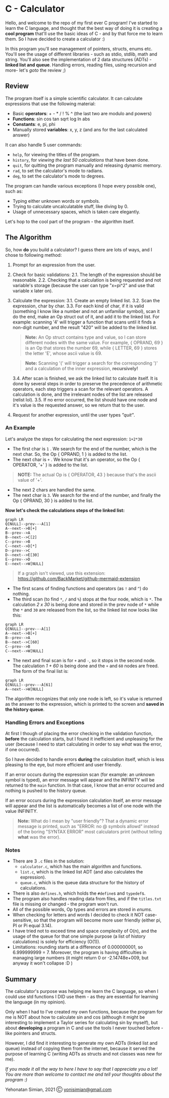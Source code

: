 # C - Calculator
Hello, and welcome to the repo of my first ever C program!
I've started to learn the C language, and thought that the best way of doing it is creating a **cool program** that'll use the basic ideas of C  - and by that force me to learn them.
So I have decided to create a calculator :)

In this program you'll see management of pointers, structs, enums etc.
You'll see the usage of different libraries - such as stdio, stdlib, math and string.
You'll also see the implementation of 2 data structures (ADTs) - **linked list and queue**.
Handling errors, reading files, using recursion and more- let's *goto* the review ;)

## Review
The program itself is a simple scientific calculator.
It can calculate expressions that use the following material:
- Basic **operators**:	+ - * / ! % ^ (the last two are modulo and powers) 
- **Functions**: sin cos tan sqrt log ln abs
- **Constants**: e, pi, phi
- Manually stored **variables**: x, y, z (and ans for the last calculated answer)

It can also handle 5 user commands:
- ``help``, for viewing the titles of the program.
- ``history``, for *viewing the last 50 calculations* that have been done.
- ``quit``, for quitting the program manually and releasing dynamic memory.
- ``rad``, to set the calculator's mode to radians.
- ``deg``, to set the calculator's mode to degrees.

The program can handle various exceptions (I hope every possible one), such as:
- Typing either unknown words or symbols.
- Trying to calculate uncalculatable stuff, like diving by 0.
- Usage of unnecessary spaces, which is taken care elegantly.  

Let's hop to the cool part of the program - the algorithm itself.

## The Algorithm
So, how **do** you build a calculator?
I guess there are lots of ways, and I chose to following method:
1. Prompt for an expression from the user.
2. Check for basic validations:
	2.1. The length of the expression should be reasonable.
	2.2. Checking that a calculation is being requested and not variable's storage
	(because the user can type "x=pi^2" and use that variable x later on).
3. Calculate the expression:
	3.1. Create an empty linked list.
	3.2. Scan the expression, char by char.
	3.3. For each kind of char, if it is valid (something I know like a number and not an unfamiliar symbol), scan it do the end, make an Op struct out of it, and add it to the linked list. For example: scanning '4' will trigger a function that scans until it finds a non-digit number, and the result "420" will be added to the linked list.
	>**Note:** An Op struct contains type and value, so I can store different nodes with the same value. For example, { OPRAND, 69 } is an Op that stores the number 69, while { LETTER, 69 } stores the letter 'E', whose ascii value is 69.
	
	>**Note:** Scanning '(' will trigger a search for the corresponding ')' and a calculation of the inner expression, **recursively!**
	
	3.4. After scan is finished, we ask the linked list to calculate itself.
	It is done by several steps in order to preserve the precedence of arithmetic operators,  each step triggers a scan for the relevant operators.
	A calculation is done, and the irrelevant nodes of the list are released (relist lol).
	3.5. If no error occurred, the list should have one node and it's value is the requested answer, so we return that to the user.
4. Request for another expression, until the user types *"quit"*.

### An Example
Let's analyze the steps for calculating the next expression: ``1+2*30`` 
- The first char is ``1`` . We search for the end of the number, which is the next char.
So, the Op { OPRAND, 1 } is added to the list.
- The next char is ``+`` . We know that it's an operator, so the Op { OPERATOR, '+' }
is added to the list.
>**NOTE:** The actual Op is { OPERATOR, 43 } because that's the ascii value of '+'.
- The next 2 chars are handled the same.
- The next char is  ``3``. We search for the end of the number, and finally the
Op { OPRAND, 30 } is added to the list.

**Now let's check the calculations steps of the linked list:** 

```mermaid
graph LR
Q[NULL]--prev---A[1]
A--next-->B[+]
B--prev-->A
B--next-->C[2]
C--prev-->B
C--next-->D[*]
D--prev-->C
D--next-->E[30]
E--prev-->D
E--next-->W[NULL]
```

>If a graph isn't viewed, use this extension: https://github.com/BackMarket/github-mermaid-extension

- The first scans of finding functions and operators (as ``!`` and ``^``) do nothing.
- The third scan (to find ``*``, ``/`` and ``%``) stops at the four node, which is ``*``.
The calculation *2 x 30* is being done and stored in the prev node of ``*`` while the ``*`` and ``30`` are released from the list, so the linked list now looks like this: 
```mermaid
graph LR
Q[NULL]--prev---A[1]
A--next-->B[+]
B--prev-->A
B--next-->C[60]
C--prev-->B
C--next-->W[NULL]
```
- The next and final scan is for ``+`` and ``-``, so it stops in the second node.
The calculation *1 + 60* is being done and the ``+`` and ``60`` nodes are freed.
The form of the final list is:
```mermaid
graph LR
Q[NULL]--prev---A[61]
A--next-->W[NULL]
```
The algorithm recognizes that only one node is left, so it's value is  returned as the answer to the expression, which is printed to the screen and **saved in the history queue**.

### Handling Errors and Exceptions
At first I though of placing the error checking in the validation function, **before** the calculation starts, but I found it inefficient and unpleasing for the user (because I need to start calculating in order to say *what* was the error, if one occurred).

So I have decided to handle errors **during** the calculation itself, which is less pleasing to the eye, but more efficient and user friendly.

If an error occurs during the expression scan (for example: an unknown symbol is typed),
an error message will appear and the INFINITY will be returned to the ``main`` function. In that case, I know that an error occurred and nothing is pushed to the history queue.

If an error occurs during the expression calculation itself, an error message will appear and the list is automatically becomes a list of one node with the value INFINITY.

>**Note:** What do I mean by "user friendly"? That a dynamic error message is printed, such as "ERROR: no @ symbols allowd" instead of the boring "SYNTAX ERROR" most calculators print (without telling **what** was the error).

###  Notes
- There are 3 ``.c`` files in the solution:
	- ``calculator.c``, which has the main algorithm and functions.
	- ``list.c``, which is the linked list ADT (and also calculates the expression).
	- ``queue.c``, which is the queue data structure for the history of calculations.
- There is also ``defines.h``, which holds the ``#define``s and ``typedef``s.
- The program also handles reading data from files, and if the ``titles.txt`` file is missing or changed - the program won't run.
- All of the possible words, Op types and errors are stored in *enums*.
- When checking for letters and words I decided to check it NOT case-sensitive, so that the program will become more user friendly (either pi, PI or Pi equal 3.14).
- I have tried not to exceed time and space complexity of O(n), and the usage of the queue for that one simple purpose (a list of history calculations) is solely for efficiency (O(1)).
- Limitations: rounding starts at a difference of 0.000000001, so 6.999999999 = 7. Moreover, the program is having difficulties in managing large numbers (it might return 0 or -2.14748e+009, but anyway it won't collapse :D )

## Summary
The calculator's purpose was helping me learn the C language, so when I could use std functions I DID use them - as they are essential for learning the language (in my opinion).

Only when I had to I've created my own functions, because the program for me is NOT about how to calculate sin and cos (although it might be interesting to implement a Taylor series for calculating sin by myself), but about **developing** a program in C and use the tools I never touched before - like pointers and structs.

However, I did find it interesting to generate my own ADTs (linked list and queue) instead of copying them from the internet, because it served the purpose of learning C (writing ADTs as structs and not classes was new for me). 

*If you made it all the way to here I have to say that I appreciate you a lot!
You are more than welcome to contact me and tell your thoughts about the program :)*

Yehonatan Simian, 2021 Ⓒ
yonisimian@gmail.com